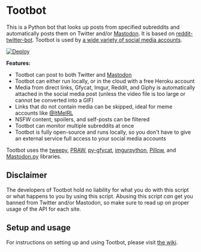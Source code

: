# Tootbot

This is a Python bot that looks up posts from specified subreddits and automatically posts them on Twitter and/or [Mastodon](https://joinmastodon.org/). It is based on [reddit-twitter-bot](https://github.com/rhiever/reddit-twitter-bot). Tootbot is used by [a wide variety of social media accounts](https://github.com/corbindavenport/tootbot/wiki/Accounts-using-Tootbot).

[![Deploy](https://www.herokucdn.com/deploy/button.svg)](https://heroku.com/deploy)

**Features:**

* Tootbot can post to both Twitter and [Mastodon](https://joinmastodon.org/)
* Tootbot can either run locally, or in the cloud with a free Heroku account
* Media from direct links, Gfycat, Imgur, Reddit, and Giphy is automatically attached in the social media post (unless the video file is too large or cannot be converted into a GIF)
* Links that do not contain media can be skipped, ideal for meme accounts like [@ItMeIRL](https://twitter.com/ItMeIRL)
* NSFW content, spoilers, and self-posts can be filtered
* Tootbot can monitor multiple subreddits at once
* Tootbot is fully open-source and runs locally, so you don't have to give an external service full access to your social media accounts

Tootbot uses the [tweepy](https://github.com/tweepy/tweepy), [PRAW](https://praw.readthedocs.io/en/latest/), [py-gfycat](https://github.com/ankeshanand/py-gfycat), [imgurpython](https://github.com/Imgur/imgurpython), [Pillow](https://github.com/python-pillow/Pillow), and [Mastodon.py](https://github.com/halcy/Mastodon.py) libraries.

## Disclaimer

The developers of Tootbot hold no liability for what you do with this script or what happens to you by using this script. Abusing this script *can* get you banned from Twitter and/or Mastodon, so make sure to read up on proper usage of the API for each site.

## Setup and usage

For instructions on setting up and using Tootbot, please visit [the wiki](https://github.com/corbindavenport/tootbot/wiki).